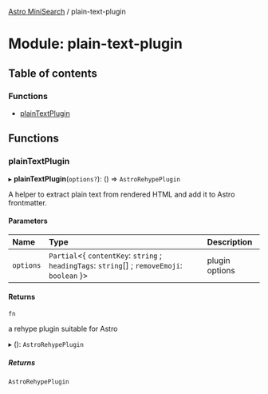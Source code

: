 [Astro MiniSearch](../README.md) / plain-text-plugin

# Module: plain-text-plugin

## Table of contents

### Functions

- [plainTextPlugin](plain_text_plugin.md#plaintextplugin)

## Functions

### plainTextPlugin

▸ **plainTextPlugin**(`options?`): () => `AstroRehypePlugin`

A helper to extract plain text from rendered HTML and add it to Astro frontmatter.

#### Parameters

| Name | Type | Description |
| :------ | :------ | :------ |
| `options` | `Partial`<{ `contentKey`: `string` ; `headingTags`: `string`[] ; `removeEmoji`: `boolean`  }\> | plugin options |

#### Returns

`fn`

a rehype plugin suitable for Astro

▸ (): `AstroRehypePlugin`

##### Returns

`AstroRehypePlugin`
